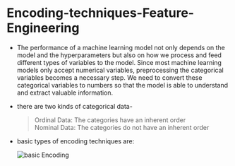 # Encoding-techniques-Feature-Engineering

* The performance of a machine learning model not only depends on the model and the hyperparameters but also on how we process and feed different types of   variables to the model. Since most machine learning models only accept numerical variables, preprocessing the categorical variables becomes a necessary     step. We need to convert these categorical variables to numbers so that the model is able to understand and extract valuable information.


* there are two kinds of categorical data-

  >Ordinal Data: The categories have an inherent order <br>
  >Nominal Data: The categories do not have an inherent order
 
* basic types of encoding techniques are:

   ![basic Encoding](https://user-images.githubusercontent.com/64833579/129566220-b2dcbf31-4151-4389-9e4e-87115c6ac214.png)



